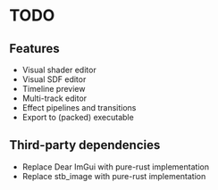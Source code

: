 # TODO

## Features

- Visual shader editor
- Visual SDF editor
- Timeline preview
- Multi-track editor
- Effect pipelines and transitions
- Export to (packed) executable

## Third-party dependencies

- Replace Dear ImGui with pure-rust implementation
- Replace stb_image with pure-rust implementation
